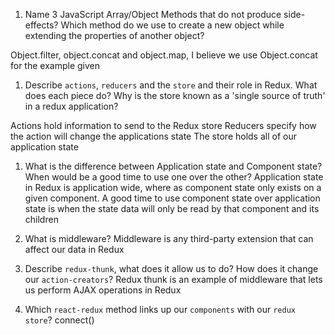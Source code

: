 1.  Name 3 JavaScript Array/Object Methods that do not produce side-effects? Which method do we use to create a new object while extending the properties of another object?

Object.filter, object.concat and object.map, I believe we use Object.concat for the example given

1.  Describe `actions`, `reducers` and the `store` and their role in Redux. What does each piece do? Why is the store known as a 'single source of truth' in a redux application?

Actions hold information to send to the Redux store
Reducers specify how the action will change the applications state
The store holds all of our application state

1.  What is the difference between Application state and Component state? When would be a good time to use one over the other?
Application state in Redux is application wide, where as component state only exists on a given component. A good time to use component state over application state is when the state data will only be read by that component and its children

1.  What is middleware?
Middleware is any third-party extension that can affect our data in Redux

1.  Describe `redux-thunk`, what does it allow us to do? How does it change our `action-creators`?
Redux thunk is an example of middleware that lets us perform AJAX operations in Redux

1.  Which `react-redux` method links up our `components` with our `redux store`?
connect()
